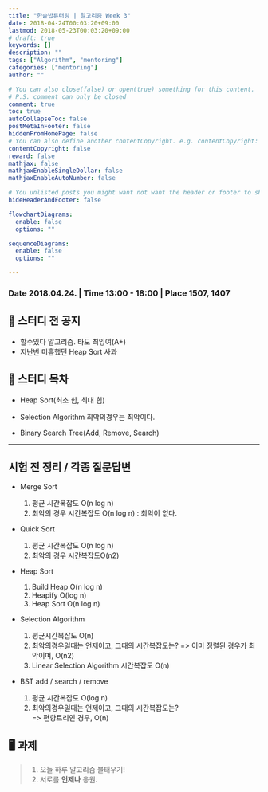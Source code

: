 ```yaml
---
title: "한솥밥튜터링 | 알고리즘 Week 3"
date: 2018-04-24T00:03:20+09:00
lastmod: 2018-05-23T00:03:20+09:00
# draft: true
keywords: []
description: ""
tags: ["Algorithm", "mentoring"]
categories: ["mentoring"]
author: ""

# You can also close(false) or open(true) something for this content.
# P.S. comment can only be closed
comment: true
toc: true
autoCollapseToc: false
postMetaInFooter: false
hiddenFromHomePage: false
# You can also define another contentCopyright. e.g. contentCopyright: "This is another copyright."
contentCopyright: false
reward: false
mathjax: false
mathjaxEnableSingleDollar: false
mathjaxEnableAutoNumber: false

# You unlisted posts you might want not want the header or footer to show
hideHeaderAndFooter: false

flowchartDiagrams:
  enable: false
  options: ""

sequenceDiagrams: 
  enable: false
  options: ""

---
```


<!--more-->

### Date 2018.04.24. | Time 13:00 - 18:00 | Place 1507, 1407

## 🏫 스터디 전 공지

- 할수있다 알고리즘. 타도 최잉여(A+)
- 지난번 미흡했던 Heap Sort 사과

## 📖 스터디 목차

- Heap Sort(최소 힙, 최대 힙)

- Selection Algorithm 최악의경우는 최악이다.

- Binary Search Tree(Add, Remove, Search)

---

## 시험 전 정리 / 각종 질문답변

- Merge Sort 
  1. 평균 시간복잡도 O(n log n)
  2. 최악의 경우 시간복잡도 O(n log n) : 최악이 없다.

- Quick Sort 
  1. 평균 시간복잡도 O(n log n)
  2. 최악의 경우 시간복잡도O(n2)

- Heap Sort 
  1. Build Heap O(n log n)
  2. Heapify O(log n)
  3. Heap Sort O(n log n)

- Selection Algorithm
  1. 평균시간복잡도 O(n)
  2. 최악의경우일때는 언제이고, 그때의 시간복잡도는?
    => 이미 정렬된 경우가 최악이며, O(n2)
  3. Linear Selection Algorithm 시간복잡도 O(n)

- BST add / search / remove
  1. 평균 시간복잡도 O(log n)
  2. 최악의경우일때는 언제이고, 그때의 시간복잡도는?     
     => 편향트리인 경우, O(n) 

      

## 🖥 과제

> 1. 오늘 하루 알고리즘 불태우기!
> 2. 서로를 **언제나** 응원.